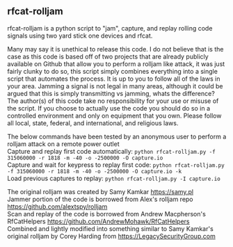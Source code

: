 rfcat-rolljam
-------------
rfcat-rolljam is a python script to "jam", capture, and replay rolling code signals using two yard stick one devices and rfcat.  
  
Many may say it is unethical to release this code. I do not believe that is the case as this code is based off of two projects 
that are already publicly available on Github that allow you to perform a rolljam like attack, it was just fairly clunky to do so, 
this script simply combines everything into a single script that automates the process. It is up to you to follow all of the laws in your area. 
Jamming a signal is not legal in many areas, although it could be argued that this is simply transmitting vs jamming, whats the difference? 
The author(s) of this code take no responsibility for your use or misuse of the script. If you choose to actually use the code you should do so in 
a controlled environment and only on equipment that you own. Please follow all local, state, federal, and international, and religious laws.  
  
The below commands have been tested by an anonymous user to perform a rolljam attack on a remote power outlet  
Capture and replay first code automatically: `python rfcat-rolljam.py -f 315060000 -r 1818 -m -40 -o -2500000 -O capture.io`  
Capture and wait for keypress to replay first code: `python rfcat-rolljam.py -f 315060000 -r 1818 -m -40 -o -2500000 -O capture.io -k`  
Load previous captures to replay: `python rfcat-rolljam.py -I capture.io`  
  
The original rolljam was created by Samy Kamkar https://samy.pl  
Jammer portion of the code is borrowed from Alex's rolljam repo https://github.com/alextspy/rolljam  
Scan and replay of the code is borrowed from Andrew Macpherson's RfCatHelpers https://github.com/AndrewMohawk/RfCatHelpers  
Combined and lightly modified into something similar to Samy Kamkar's original rolljam by Corey Harding from https://LegacySecurityGroup.com  